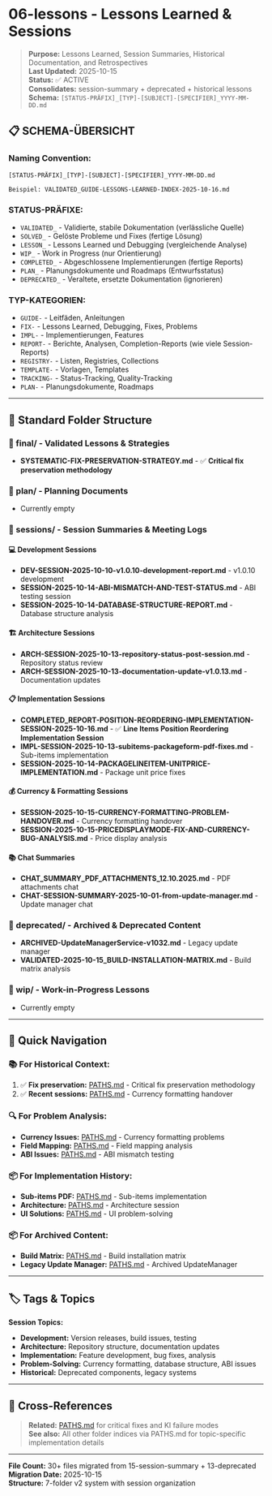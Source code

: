 # 06-lessons - Lessons Learned & Sessions

> **Purpose:** Lessons Learned, Session Summaries, Historical Documentation, and Retrospectives  
> **Last Updated:** 2025-10-15  
> **Status:** ✅ ACTIVE  
> **Consolidates:** session-summary + deprecated + historical lessons  
> **Schema:** `[STATUS-PRÄFIX]_[TYP]-[SUBJECT]-[SPECIFIER]_YYYY-MM-DD.md`

## 📋 **SCHEMA-ÜBERSICHT**

### **Naming Convention:**
```
[STATUS-PRÄFIX]_[TYP]-[SUBJECT]-[SPECIFIER]_YYYY-MM-DD.md

Beispiel: VALIDATED_GUIDE-LESSONS-LEARNED-INDEX-2025-10-16.md
```

### **STATUS-PRÄFIXE:**
- `VALIDATED_` - Validierte, stabile Dokumentation (verlässliche Quelle)
- `SOLVED_` - Gelöste Probleme und Fixes (fertige Lösung)
- `LESSON_` - Lessons Learned und Debugging (vergleichende Analyse)
- `WIP_` - Work in Progress (nur Orientierung)
- `COMPLETED_` - Abgeschlossene Implementierungen (fertige Reports)
- `PLAN_` - Planungsdokumente und Roadmaps (Entwurfsstatus)
- `DEPRECATED_` - Veraltete, ersetzte Dokumentation (ignorieren)

### **TYP-KATEGORIEN:**
- `GUIDE-` - Leitfäden, Anleitungen
- `FIX-` - Lessons Learned, Debugging, Fixes, Problems
- `IMPL-` - Implementierungen, Features
- `REPORT-` - Berichte, Analysen, Completion-Reports (wie viele Session-Reports)
- `REGISTRY-` - Listen, Registries, Collections
- `TEMPLATE-` - Vorlagen, Templates
- `TRACKING-` - Status-Tracking, Quality-Tracking
- `PLAN-` - Planungsdokumente, Roadmaps

---

## 📁 **Standard Folder Structure**

### **📂 final/** - Validated Lessons & Strategies
- **SYSTEMATIC-FIX-PRESERVATION-STRATEGY.md** - ✅ **Critical fix preservation methodology**

### **📂 plan/** - Planning Documents
- Currently empty

### **📂 sessions/** - Session Summaries & Meeting Logs

#### **💻 Development Sessions**
- **DEV-SESSION-2025-10-10-v1.0.10-development-report.md** - v1.0.10 development
- **SESSION-2025-10-14-ABI-MISMATCH-AND-TEST-STATUS.md** - ABI testing session
- **SESSION-2025-10-14-DATABASE-STRUCTURE-REPORT.md** - Database structure analysis

#### **🏗️ Architecture Sessions**
- **ARCH-SESSION-2025-10-13-repository-status-post-session.md** - Repository status review
- **ARCH-SESSION-2025-10-13-documentation-update-v1.0.13.md** - Documentation updates

#### **📋 Implementation Sessions**
- **COMPLETED_REPORT-POSITION-REORDERING-IMPLEMENTATION-SESSION-2025-10-16.md** - ✅ **Line Items Position Reordering Implementation Session**
- **IMPL-SESSION-2025-10-13-subitems-packageform-pdf-fixes.md** - Sub-items implementation
- **SESSION-2025-10-14-PACKAGELINEITEM-UNITPRICE-IMPLEMENTATION.md** - Package unit price fixes

#### **💰 Currency & Formatting Sessions**
- **SESSION-2025-10-15-CURRENCY-FORMATTING-PROBLEM-HANDOVER.md** - Currency formatting handover
- **SESSION-2025-10-15-PRICEDISPLAYMODE-FIX-AND-CURRENCY-BUG-ANALYSIS.md** - Price display analysis

#### **📚 Chat Summaries**
- **CHAT_SUMMARY_PDF_ATTACHMENTS_12.10.2025.md** - PDF attachments chat
- **CHAT-SESSION-SUMMARY-2025-10-01-from-update-manager.md** - Update manager chat

### **📂 deprecated/** - Archived & Deprecated Content
- **ARCHIVED-UpdateManagerService-v1032.md** - Legacy update manager
- **VALIDATED-2025-10-15_BUILD-INSTALLATION-MATRIX.md** - Build matrix analysis

### **📂 wip/** - Work-in-Progress Lessons
- Currently empty

---

## 🎯 **Quick Navigation**

### **📚 For Historical Context:**
1. ✅ **Fix preservation:** [PATHS.md](../PATHS.md#SYSTEMATIC_FIX_PRESERVATION) - Critical fix preservation methodology
2. ✅ **Recent sessions:** [PATHS.md](../PATHS.md#SESSION_CURRENCY_FORMATTING) - Currency formatting handover

### **🔍 For Problem Analysis:**
- **Currency Issues:** [PATHS.md](../PATHS.md#SESSION_CURRENCY_FORMATTING) - Currency formatting problems
- **Field Mapping:** [PATHS.md](../PATHS.md#SESSION_FIELD_MAPPING) - Field mapping analysis  
- **ABI Issues:** [PATHS.md](../PATHS.md#SESSION_ABI_MISMATCH) - ABI mismatch testing

### **📦 For Implementation History:**
- **Sub-items PDF:** [PATHS.md](../PATHS.md#SESSION_PDF_SUBITEMS) - Sub-items implementation
- **Architecture:** [PATHS.md](../PATHS.md#SESSION_ARCH_2025_10_13) - Architecture session
- **UI Solutions:** [PATHS.md](../PATHS.md#SESSION_UI_PROBLEMLOESUNG) - UI problem-solving

### **📦 For Archived Content:**
- **Build Matrix:** [PATHS.md](../PATHS.md#BUILD_INSTALLATION_MATRIX) - Build installation matrix
- **Legacy Update Manager:** [PATHS.md](../PATHS.md#ARCHIVED_UPDATEMANAGER) - Archived UpdateManager

---

## 🏷️ **Tags & Topics**

<!-- tags: LESSONS, SESSIONS, HISTORY, RETROSPECTIVES, DEPRECATED -->

**Session Topics:**
- **Development:** Version releases, build issues, testing
- **Architecture:** Repository structure, documentation updates
- **Implementation:** Feature development, bug fixes, analysis
- **Problem-Solving:** Currency formatting, database structure, ABI issues
- **Historical:** Deprecated components, legacy systems

---

## 🔗 **Cross-References**

> **Related:** [PATHS.md](../PATHS.md#META_INDEX) for critical fixes and KI failure modes  
> **See also:** All other folder indices via PATHS.md for topic-specific implementation details  

---

**File Count:** 30+ files migrated from 15-session-summary + 13-deprecated  
**Migration Date:** 2025-10-15  
**Structure:** 7-folder v2 system with session organization
